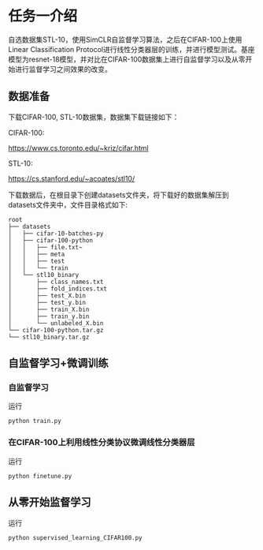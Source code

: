 # 任务一介绍
自选数据集STL-10，使用SimCLR自监督学习算法，之后在CIFAR-100上使用Linear Classification Protocol进行线性分类器层的训练，并进行模型测试。基座模型为resnet-18模型，并对比在CIFAR-100数据集上进行自监督学习以及从零开始进行监督学习之间效果的改变。

## 数据准备
下载CIFAR-100, STL-10数据集，数据集下载链接如下：

CIFAR-100:

https://www.cs.toronto.edu/~kriz/cifar.html

STL-10:

https://cs.stanford.edu/~acoates/stl10/

下载数据后，在根目录下创建datasets文件夹，将下载好的数据集解压到datasets文件夹中，文件目录格式如下:
```
root
├── datasets
│   ├── cifar-10-batches-py
│   ├── cifar-100-python
│   │   ├── file.txt~
│   │   ├── meta
│   │   ├── test
│   │   └── train
│   └── stl10_binary
│       ├── class_names.txt
│       ├── fold_indices.txt
│       ├── test_X.bin
│       ├── test_y.bin
│       ├── train_X.bin
│       ├── train_y.bin
│       └── unlabeled_X.bin
└── cifar-100-python.tar.gz
└── stl10_binary.tar.gz
```

## 自监督学习+微调训练
### 自监督学习
运行
```
python train.py 
```

### 在CIFAR-100上利用线性分类协议微调线性分类器层
运行
```
python finetune.py
```

## 从零开始监督学习
运行
```
python supervised_learning_CIFAR100.py
```


